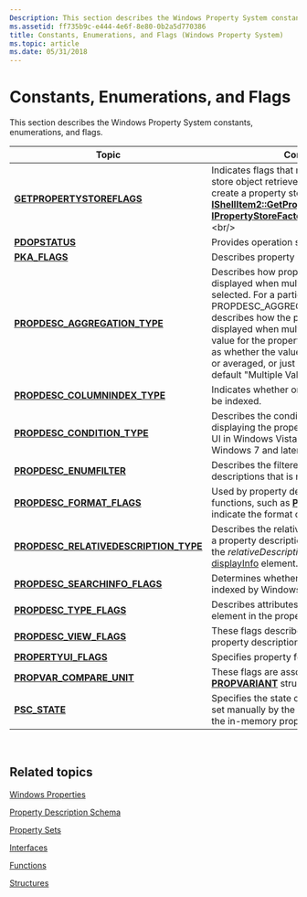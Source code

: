 ```yaml
---
Description: This section describes the Windows Property System constants, enumerations, and flags.
ms.assetid: ff735b9c-e444-4e6f-8e80-0b2a5d770386
title: Constants, Enumerations, and Flags (Windows Property System)
ms.topic: article
ms.date: 05/31/2018
---
```


# Constants, Enumerations, and Flags

This section describes the Windows Property System constants, enumerations, and flags.



| Topic                                                                              | Contents                                                                                                                                                                                                                                                                                                                                                                                   |
|------------------------------------------------------------------------------------|--------------------------------------------------------------------------------------------------------------------------------------------------------------------------------------------------------------------------------------------------------------------------------------------------------------------------------------------------------------------------------------------|
| [**GETPROPERTYSTOREFLAGS**](/windows/desktop/api/Propsys/ne-propsys-getpropertystoreflags)                             | Indicates flags that modify the property store object retrieved by methods that create a property store, such as [**IShellItem2::GetPropertyStore**](https://msdn.microsoft.com/library/Bb761124(v=VS.85).aspx) or [**IPropertyStoreFactory::GetPropertyStore**](https://msdn.microsoft.com/library/Bb761447(v=VS.85).aspx).<br/>                                                                                        |
| [**PDOPSTATUS**](https://msdn.microsoft.com/library/Bb762519(v=VS.85).aspx)                                                 | Provides operation status flags.<br/>                                                                                                                                                                                                                                                                                                                                                |
| [**PKA\_FLAGS**](https://msdn.microsoft.com/library/Bb762521(v=VS.85).aspx)                                                  | Describes property change array behavior.<br/>                                                                                                                                                                                                                                                                                                                                       |
| [**PROPDESC\_AGGREGATION\_TYPE**](https://msdn.microsoft.com/library/Bb762522(v=VS.85).aspx)                 | Describes how property values are displayed when multiple items are selected. For a particular property, PROPDESC\_AGGREGATION\_TYPE describes how the property should be displayed when multiple items that have a value for the property are selected, such as whether the values should be summed, or averaged, or just displayed with the default "Multiple Values" string.<br/> |
| [**PROPDESC\_COLUMNINDEX\_TYPE**](https://msdn.microsoft.com/library/Bb762587(v=VS.85).aspx)                 | Indicates whether or how a property can be indexed.<br/>                                                                                                                                                                                                                                                                                                                             |
| [**PROPDESC\_CONDITION\_TYPE**](https://msdn.microsoft.com/library/Bb762523(v=VS.85).aspx)                     | Describes the condition type to use when displaying the property in the query builder UI in Windows Vista, but not in Windows 7 and later.<br/>                                                                                                                                                                                                                                      |
| [**PROPDESC\_ENUMFILTER**](https://msdn.microsoft.com/library/Bb762524(v=VS.85).aspx)                              | Describes the filtered list of property descriptions that is returned.<br/>                                                                                                                                                                                                                                                                                                          |
| [**PROPDESC\_FORMAT\_FLAGS**](https://msdn.microsoft.com/library/Bb762525(v=VS.85).aspx)                         | Used by property description helper functions, such as [**PSFormatForDisplay**](https://msdn.microsoft.com/library/Bb776496(v=VS.85).aspx), to indicate the format of a property string.<br/>                                                                                                                                                                                                                         |
| [**PROPDESC\_RELATIVEDESCRIPTION\_TYPE**](https://msdn.microsoft.com/library/Bb762526(v=VS.85).aspx) | Describes the relative description type for a property description, as determined by the *relativeDescriptionType* attribute of the [displayInfo](https://msdn.microsoft.com/library/Bb773865(v=VS.85).aspx) element.<br/>                                                                                                                                                                                   |
| [**PROPDESC\_SEARCHINFO\_FLAGS**](https://msdn.microsoft.com/library/Bb762588(v=VS.85).aspx)                 | Determines whether and how a property is indexed by Windows Search.<br/>                                                                                                                                                                                                                                                                                                             |
| [**PROPDESC\_TYPE\_FLAGS**](https://msdn.microsoft.com/library/Bb762527(v=VS.85).aspx)                             | Describes attributes of the [typeInfo](https://msdn.microsoft.com/library/Bb773889(v=VS.85).aspx) element in the property's .propdesc file.<br/>                                                                                                                                                                                                                                                                |
| [**PROPDESC\_VIEW\_FLAGS**](https://msdn.microsoft.com/library/Bb762528(v=VS.85).aspx)                             | These flags describe properties in property description list strings.<br/>                                                                                                                                                                                                                                                                                                           |
| [**PROPERTYUI\_FLAGS**](https://msdn.microsoft.com/library/Bb762529(v=VS.85).aspx)                                    | Specifies property features.<br/>                                                                                                                                                                                                                                                                                                                                                    |
| [**PROPVAR\_COMPARE\_UNIT**](https://msdn.microsoft.com/library/Bb762530(v=VS.85).aspx)                           | These flags are associated with certain [**PROPVARIANT**](https://msdn.microsoft.com/library/Aa380072(v=VS.85).aspx) structure comparisons.<br/>                                                                                                                                                                                                                                                                               |
| [**PSC\_STATE**](https://msdn.microsoft.com/library/Bb762531(v=VS.85).aspx)                                                  | Specifies the state of a property. They are set manually by the code that is hosting the in-memory property store cache.<br/>                                                                                                                                                                                                                                                        |



 

## Related topics

<dl> <dt>

[Windows Properties](props.md)
</dt> <dt>

[Property Description Schema](property-description-schema.md)
</dt> <dt>

[Property Sets](property-sets.md)
</dt> <dt>

[Interfaces](interfaces.md)
</dt> <dt>

[Functions](functions.md)
</dt> <dt>

[Structures](structures.md)
</dt> </dl>

 

 




